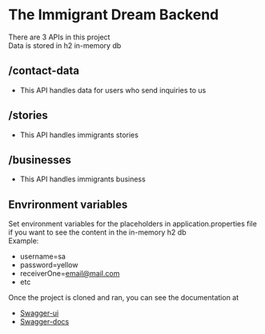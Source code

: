 # The Immigrant Dream Backend

There are 3 APIs in this project \
Data is stored in h2 in-memory db

## /contact-data
* This API handles data for users who send inquiries to us

## /stories
* This API handles immigrants stories

## /businesses
* This API handles immigrants business

## Envrironment variables
Set environment variables for the placeholders in application.properties file \
if you want to see the content in the in-memory h2 db \
Example:
* username=sa
* password=yellow
* receiverOne=email@mail.com
* etc

Once the project is cloned and ran, you can see the documentation at
* [Swagger-ui](http://localhost:8000/swagger-ui/index.html)
* [Swagger-docs](http://localhost:8000/v2/api-docs)